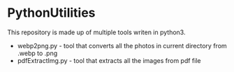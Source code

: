 # PythonUtilities
This repository is made up of multiple tools writen in python3.
* webp2png.py - tool that converts all the photos in current directory from .webp to .png
* pdfExtractImg.py - tool that extracts all the images from pdf file
